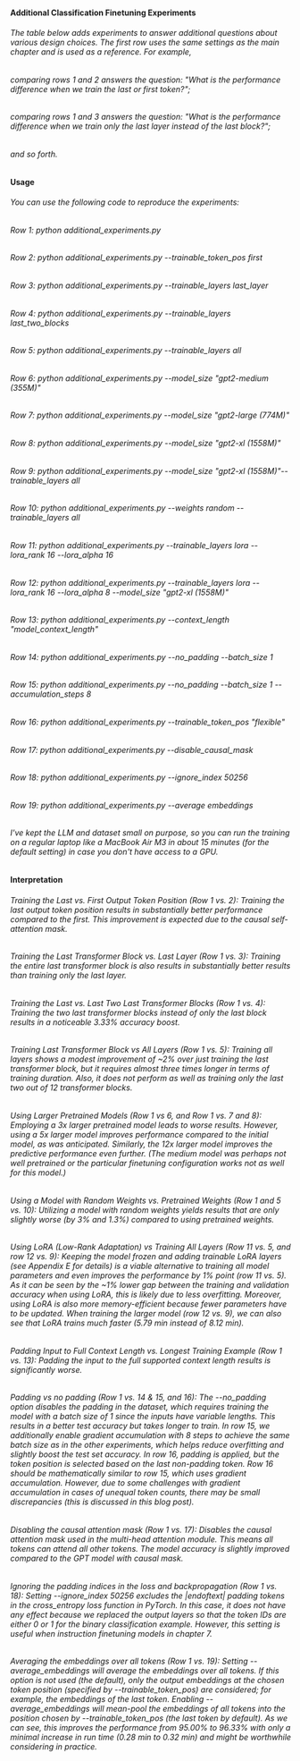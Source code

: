 #### Additional Classification Finetuning Experiments

###### The table below adds experiments to answer additional questions about various design choices. The first row uses the same settings as the main chapter and is used as a reference. For example,

###### comparing rows 1 and 2 answers the question: "What is the performance difference when we train the last or first token?";
###### comparing rows 1 and 3 answers the question: "What is the performance difference when we train only the last layer instead of the last block?";
###### and so forth.

#### Usage

###### You can use the following code to reproduce the experiments:

###### Row 1: python additional_experiments.py
###### Row 2: python additional_experiments.py --trainable_token_pos first
###### Row 3: python additional_experiments.py --trainable_layers last_layer
###### Row 4: python additional_experiments.py --trainable_layers last_two_blocks
###### Row 5: python additional_experiments.py --trainable_layers all
###### Row 6: python additional_experiments.py --model_size "gpt2-medium (355M)"
###### Row 7: python additional_experiments.py --model_size "gpt2-large (774M)"
###### Row 8: python additional_experiments.py --model_size "gpt2-xl (1558M)"
###### Row 9: python additional_experiments.py --model_size "gpt2-xl (1558M)"--trainable_layers all
###### Row 10: python additional_experiments.py --weights random --trainable_layers all
###### Row 11: python additional_experiments.py --trainable_layers lora --lora_rank 16 --lora_alpha 16
###### Row 12: python additional_experiments.py --trainable_layers lora --lora_rank 16 --lora_alpha 8 --model_size "gpt2-xl (1558M)"
###### Row 13: python additional_experiments.py --context_length "model_context_length"
###### Row 14: python additional_experiments.py --no_padding --batch_size 1
###### Row 15: python additional_experiments.py --no_padding --batch_size 1 --accumulation_steps 8
###### Row 16: python additional_experiments.py --trainable_token_pos "flexible"
###### Row 17: python additional_experiments.py --disable_causal_mask
###### Row 18: python additional_experiments.py --ignore_index 50256
###### Row 19: python additional_experiments.py --average embeddings

###### I've kept the LLM and dataset small on purpose, so you can run the training on a regular laptop like a MacBook Air M3 in about 15 minutes (for the default setting) in case you don't have access to a GPU.

#### Interpretation

###### Training the Last vs. First Output Token Position (Row 1 vs. 2): Training the last output token position results in substantially better performance compared to the first. This improvement is expected due to the causal self-attention mask.
###### Training the Last Transformer Block vs. Last Layer (Row 1 vs. 3): Training the entire last transformer block is also results in substantially better results than training only the last layer.
###### Training the Last vs. Last Two Last Transformer Blocks (Row 1 vs. 4): Training the two last transformer blocks instead of only the last block results in a noticeable 3.33% accuracy boost.
###### Training Last Transformer Block vs All Layers (Row 1 vs. 5): Training all layers shows a modest improvement of ~2% over just training the last transformer block, but it requires almost three times longer in terms of training duration. Also, it does not perform as well as training only the last two out of 12 transformer blocks.
###### Using Larger Pretrained Models (Row 1 vs 6, and Row 1 vs. 7 and 8): Employing a 3x larger pretrained model leads to worse results. However, using a 5x larger model improves performance compared to the initial model, as was anticipated. Similarly, the 12x larger model improves the predictive performance even further. (The medium model was perhaps not well pretrained or the particular finetuning configuration works not as well for this model.)
###### Using a Model with Random Weights vs. Pretrained Weights (Row 1 and 5 vs. 10): Utilizing a model with random weights yields results that are only slightly worse (by 3% and 1.3%) compared to using pretrained weights.
###### Using LoRA (Low-Rank Adaptation) vs Training All Layers (Row 11 vs. 5, and row 12 vs. 9): Keeping the model frozen and adding trainable LoRA layers (see Appendix E for details) is a viable alternative to training all model parameters and even improves the performance by 1% point (row 11 vs. 5). As it can be seen by the ~1% lower gap between the training and validation accuracy when using LoRA, this is likely due to less overfitting. Moreover, using LoRA is also more memory-efficient because fewer parameters have to be updated. When training the larger model (row 12 vs. 9), we can also see that LoRA trains much faster (5.79 min instead of 8.12 min).
###### Padding Input to Full Context Length vs. Longest Training Example (Row 1 vs. 13): Padding the input to the full supported context length results is significantly worse.
###### Padding vs no padding (Row 1 vs. 14 & 15, and 16): The --no_padding option disables the padding in the dataset, which requires training the model with a batch size of 1 since the inputs have variable lengths. This results in a better test accuracy but takes longer to train. In row 15, we additionally enable gradient accumulation with 8 steps to achieve the same batch size as in the other experiments, which helps reduce overfitting and slightly boost the test set accuracy. In row 16, padding is applied, but the token position is selected based on the last non-padding token. Row 16 should be mathematically similar to row 15, which uses gradient accumulation. However, due to some challenges with gradient accumulation in cases of unequal token counts, there may be small discrepancies (this is discussed in this blog post).
###### Disabling the causal attention mask (Row 1 vs. 17): Disables the causal attention mask used in the multi-head attention module. This means all tokens can attend all other tokens. The model accuracy is slightly improved compared to the GPT model with causal mask.
###### Ignoring the padding indices in the loss and backpropagation (Row 1 vs. 18): Setting --ignore_index 50256 excludes the |endoftext| padding tokens in the cross_entropy loss function in PyTorch. In this case, it does not have any effect because we replaced the output layers so that the token IDs are either 0 or 1 for the binary classification example. However, this setting is useful when instruction finetuning models in chapter 7.
###### Averaging the embeddings over all tokens (Row 1 vs. 19): Setting --average_embeddings will average the embeddings over all tokens. If this option is not used (the default), only the output embeddings at the chosen token position (specified by --trainable_token_pos) are considered; for example, the embeddings of the last token. Enabling --average_embeddings will mean-pool the embeddings of all tokens into the position chosen by --trainable_token_pos (the last token by default). As we can see, this improves the performance from 95.00% to 96.33% with only a minimal increase in run time (0.28 min to 0.32 min) and might be worthwhile considering in practice.